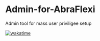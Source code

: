 # Admin-for-AbraFlexi
Admin tool for mass user priviligee setup

[![wakatime](https://wakatime.com/badge/user/5abba9ca-813e-43ac-9b5f-b1cfdf3dc1c7/project/64620681-e8e7-45c8-80d4-60419c64ab1c.svg)](https://wakatime.com/badge/user/5abba9ca-813e-43ac-9b5f-b1cfdf3dc1c7/project/64620681-e8e7-45c8-80d4-60419c64ab1c)
